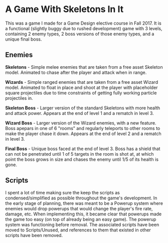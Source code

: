 # A Game With Skeletons In It
This was a game I made for a Game Design elective course in Fall 2017. It is a functional (slightly buggy due to rushed development) 
game with 3 levels, containing 2 enemy types, 2 boss versions of those enemy types, and a unique final boss.
## Enemies
**Skeletons** - Simple melee enemies that are taken from a free asset Skeleton model. Animated to chase after the player and attack 
when in range.

**Wizards** - Simple ranged enemies that are taken from a free asset Wizard model. Animated to float in place and shoot at the player 
with placeholder square projectiles due to time constraints of getting fully working particle projectiles in.

**Skeleton Boss** - Larger version of the standard Skeletons with more health and attack power. Appears at the end of level 1 and a rematch
 in level 3.
 
 **Wizard Boss** - Larger version of the Wizard enemies, with a new feature. Boss apepars in one of 6 "rooms" and regularly teleports to 
 other rooms to make the player chase it down. Appears at the end of level 2 and a rematch in level 3.
 
 **Final Boss** - Unique boss faced at the end of level 3. Boss has a shield that can not be penetrated until 1 of 5 targets in the room 
 is shot at, at which point the boss grows in size and chases the enemy until 1/5 of its health is gone.
 
 ## Scripts
 I spent a lot of time making sure the keep the scripts as condensed/simplified as possible throughout the game's development. 
 In the early stage of planning, there was meant to be a Powerup system where enemies would drop powerups that would change the player's fire rate, damage, etc. When implementing this, it became clear that powerups made the game too easy (on top of already being an easy game). The powerup system was functioning before removal. The associated scripts have been moved to Scripts/Unused, and references to them that existed in other scripts have been removed.
